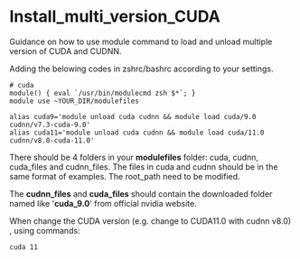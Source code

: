# Install_multi_version_CUDA

Guidance on how to use module command to load and unload multiple version of CUDA and CUDNN.

Adding the belowing codes in zshrc/bashrc according to your settings.

```
# cuda
module() { eval `/usr/bin/modulecmd zsh $*`; }
module use ~YOUR_DIR/modulefiles

alias cuda9='module unload cuda cudnn && module load cuda/9.0 cudnn/v7.3-cuda-9.0'
alias cuda11='module unload cuda cudnn && module load cuda/11.0 cudnn/v8.0-cuda-11.0'
```

There should be 4 folders in your **modulefiles** folder: cuda, cudnn, cuda_files and cudnn_files. The files in cuda and cudnn should be in the same format of examples.  The root_path need to be modified.

The **cudnn_files** and **cuda_files** should contain the downloaded folder named like '**cuda_9.0**' from official nvidia website.

When change the CUDA version (e.g. change to CUDA11.0 with cudnn v8.0) , using commands:

```
cuda 11
```
